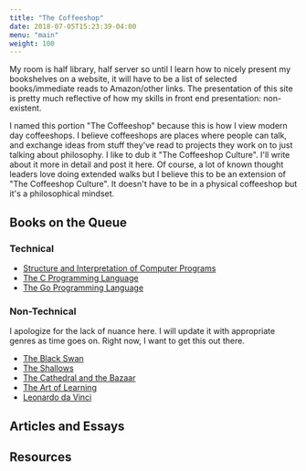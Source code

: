 ```yaml
---
title: "The Coffeeshop"
date: 2018-07-05T15:23:39-04:00
menu: "main"
weight: 100
---
```


My room is half library, half server so until I learn how to nicely present my bookshelves on a website, it will have to be a list of selected books/immediate reads to Amazon/other links. The presentation of this site is pretty much reflective of how my skills in front end presentation: non-existent. 

I named this portion "The Coffeeshop" because this is how I view modern day coffeeshops. I believe coffeeshops are places where people can talk, and exchange ideas from stuff they've read to projects they work on to just talking about philosophy. I like to dub it "The Coffeeshop Culture". I'll write about it more in detail and post it here. Of course, a lot of known thought leaders love doing extended walks but I believe this to be an extension of "The Coffeeshop Culture". It doesn't have to be in a physical coffeeshop but it's a philosophical mindset. 

## Books on the Queue

### Technical
- [Structure and Interpretation of Computer Programs](https://www.amazon.com/Structure-Interpretation-Computer-Programs-Engineering/dp/0262510871/ref=sr_1_1?ie=UTF8&qid=1530819673&sr=8-1&keywords=structure+and+interpretation+of+computer+programs)
- [The C Programming Language](https://www.amazon.com/Programming-Language-2nd-Brian-Kernighan/dp/0131103628/ref=sr_1_1?s=books&ie=UTF8&qid=1530819852&sr=1-1&keywords=the+c+programming+language)
- [The Go Programming Language](https://www.amazon.com/Programming-Language-Addison-Wesley-Professional-Computing/dp/0134190440)

### Non-Technical
I apologize for the lack of nuance here. I will update it with appropriate genres as time goes on. Right now, I want to get this out there.

- [The Black Swan](https://www.amazon.com/Black-Swan-Improbable-Robustness-Fragility/dp/081297381X/ref=sr_1_1?s=books&ie=UTF8&qid=1530820635&sr=1-1&keywords=the+black+swan)
- [The Shallows](https://www.amazon.com/Shallows-What-Internet-Doing-Brains/dp/0393339750/ref=sr_1_1?s=books&ie=UTF8&qid=1530820688&sr=1-1&keywords=the+shallows)
- [The Cathedral and the Bazaar](https://www.amazon.com/s/ref=nb_sb_ss_c_1_23?url=search-alias%3Daps&field-keywords=the+cathedral+and+the+bazaar&sprefix=the+cathedral+and+the+b%2Caps%2C147&crid=2VORTQRU7T8J8)
- [The Art of Learning](https://www.amazon.com/Art-Learning-Journey-Optimal-Performance/dp/0743277465/ref=sr_1_2?ie=UTF8&qid=1530820782&sr=8-2&keywords=the+art+of+learning)
- [Leonardo da Vinci](https://www.amazon.com/Leonardo-Vinci-Walter-Isaacson/dp/1501139150/ref=sr_1_1?s=books&ie=UTF8&qid=1530820825&sr=1-1&keywords=da+vinci+isaacson)

## Articles and Essays

## Resources